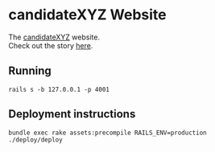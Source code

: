 # candidateXYZ Website

The [candidateXYZ](https://candidatexyz.com) website.  
Check out the story [here](https://jakekinsella.com/projects/candidatexyz).

## Running

`rails s -b 127.0.0.1 -p 4001`

## Deployment instructions

`bundle exec rake assets:precompile RAILS_ENV=production`
`./deploy/deploy`
